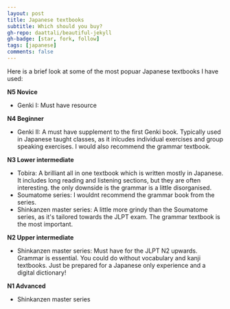 ```yaml
---
layout: post
title: Japanese textbooks 
subtitle: Which should you buy?
gh-repo: daattali/beautiful-jekyll
gh-badge: [star, fork, follow]
tags: [japanese]
comments: false
---
```


Here is a brief look at some of the most popuar Japanese textbooks I have used: 

**N5 Novice**
* Genki I: 
Must have resource 

**N4 Beginner**
* Genki II: 
A must have supplement to the first Genki book. Typically used in Japanese taught classes, as it inlcudes individual exercises and group speaking exercises. I would also recommend the grammar textbook.

**N3 Lower intermediate** 
* Tobira: 
A brilliant all in one textbook which is written mostly in Japanese. It includes long reading and listening sections, but they are often interesting. the only downside is the grammar is a little disorganised. 
* Soumatome series: 
I wouldnt recommend the grammar book from the series.
* Shinkanzen master series: 
A little more grindy than the Soumatome series, as it's tailored towards the JLPT exam. The grammar textbook is the most important.

**N2 Upper intermediate**
* Shinkanzen master series: 
Must have for the JLPT N2 upwards. Grammar is essential. You could do without vocabulary and kanji textbooks. Just be prepared for a Japanese only experience and a digital dictionary!

**N1 Advanced** 
* Shinkanzen master series 
